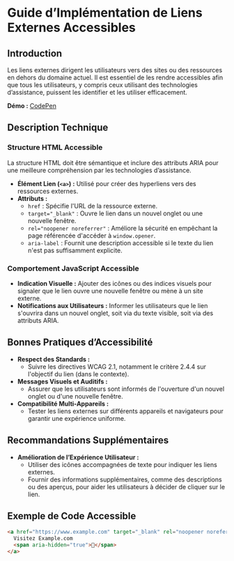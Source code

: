 # Guide d’Implémentation de Liens Externes Accessibles

## Introduction

Les liens externes dirigent les utilisateurs vers des sites ou des ressources en dehors du domaine actuel. Il est essentiel de les rendre accessibles afin que tous les utilisateurs, y compris ceux utilisant des technologies d’assistance, puissent les identifier et les utiliser efficacement.

**Démo :** [CodePen](https://codepen.io/numera11y/pen/JoPLLMj)

## Description Technique

### Structure HTML Accessible

La structure HTML doit être sémantique et inclure des attributs ARIA pour une meilleure compréhension par les technologies d’assistance.

- **Élément Lien (`<a>`) :** Utilisé pour créer des hyperliens vers des ressources externes.
- **Attributs :**
  - `href` : Spécifie l'URL de la ressource externe.
  - `target="_blank"` : Ouvre le lien dans un nouvel onglet ou une nouvelle fenêtre.
  - `rel="noopener noreferrer"` : Améliore la sécurité en empêchant la page référencée d'accéder à `window.opener`.
  - `aria-label` : Fournit une description accessible si le texte du lien n'est pas suffisamment explicite.

### Comportement JavaScript Accessible

- **Indication Visuelle :** Ajouter des icônes ou des indices visuels pour signaler que le lien ouvre une nouvelle fenêtre ou mène à un site externe.
- **Notifications aux Utilisateurs :** Informer les utilisateurs que le lien s'ouvrira dans un nouvel onglet, soit via du texte visible, soit via des attributs ARIA.

## Bonnes Pratiques d’Accessibilité

- **Respect des Standards :**
  - Suivre les directives WCAG 2.1, notamment le critère 2.4.4 sur l'objectif du lien (dans le contexte).
- **Messages Visuels et Auditifs :**
  - Assurer que les utilisateurs sont informés de l'ouverture d'un nouvel onglet ou d'une nouvelle fenêtre.
- **Compatibilité Multi-Appareils :**
  - Tester les liens externes sur différents appareils et navigateurs pour garantir une expérience uniforme.

## Recommandations Supplémentaires

- **Amélioration de l’Expérience Utilisateur :**
  - Utiliser des icônes accompagnées de texte pour indiquer les liens externes.
  - Fournir des informations supplémentaires, comme des descriptions ou des aperçus, pour aider les utilisateurs à décider de cliquer sur le lien.

## Exemple de Code Accessible

```html
<a href="https://www.example.com" target="_blank" rel="noopener noreferrer" aria-label="Visitez Example.com, s'ouvre dans un nouvel onglet">
  Visitez Example.com
  <span aria-hidden="true">🔗</span>
</a>
```
